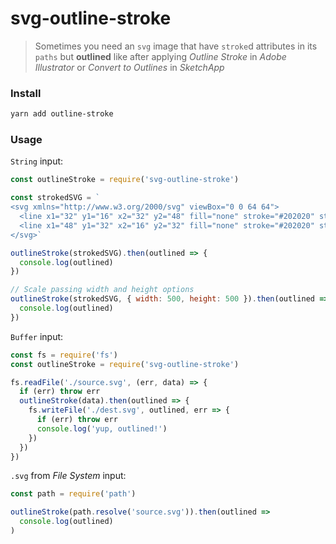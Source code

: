# svg-outline-stroke

> Sometimes you need an `svg` image that have `stroke`d attributes in its
> `paths` but **outlined** like after applying _Outline Stroke_ in _Adobe
> Illustrator_ or _Convert to Outlines_ in _SketchApp_

### Install

```zsh
yarn add outline-stroke
```

### Usage

`String` input:
```js
const outlineStroke = require('svg-outline-stroke')

const strokedSVG = `
<svg xmlns="http://www.w3.org/2000/svg" viewBox="0 0 64 64">
  <line x1="32" y1="16" x2="32" y2="48" fill="none" stroke="#202020" stroke-miterlimit="10" stroke-width="2"/>
  <line x1="48" y1="32" x2="16" y2="32" fill="none" stroke="#202020" stroke-miterlimit="10" stroke-width="2"/>
</svg>`

outlineStroke(strokedSVG).then(outlined => {
  console.log(outlined)
})

// Scale passing width and height options
outlineStroke(strokedSVG, { width: 500, height: 500 }).then(outlined => {
  console.log(outlined)
})
```

`Buffer` input:

```js
const fs = require('fs')
const outlineStroke = require('svg-outline-stroke')

fs.readFile('./source.svg', (err, data) => {
  if (err) throw err
  outlineStroke(data).then(outlined => {
    fs.writeFile('./dest.svg', outlined, err => {
      if (err) throw err
      console.log('yup, outlined!')
    })
  })
})
```

`.svg` from _File System_ input:

```js
const path = require('path')

outlineStroke(path.resolve('source.svg')).then(outlined =>
  console.log(outlined)
)
```
